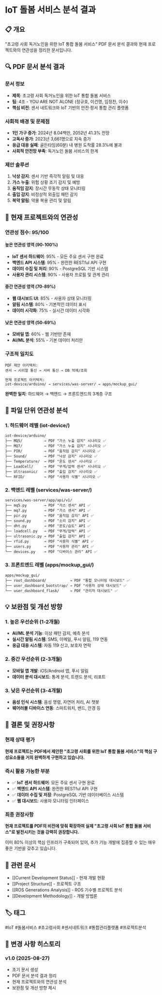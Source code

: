 # IoT 돌봄 서비스 분석 결과

## 📋 개요

"초고령 사회 독거노인을 위한 IoT 통합 돌봄 서비스" PDF 문서 분석 결과와 현재 프로젝트와의 연관성을 정리한 문서입니다.

## 🔍 PDF 문서 분석 결과

### **문서 정보**
- **제목**: 초고령 사회 독거노인을 위한 IoT 통합 돌봄 서비스
- **팀**: 4조 - YOU ARE NOT ALONE (정규호, 이건명, 임정찬, 이수)
- **핵심 비전**: 센서 네트워크와 IoT 기반의 안전·정서 통합 관리 플랫폼

### **사회적 배경 및 문제점**
- **1인 가구 증가**: 2024년 8.04백만, 2052년 41.3% 전망
- **고독사 증가**: 2023년 3,661명으로 지속 증가
- **응급 대응 실패**: 골든타임(60분) 내 병원 도착률 28.3%에 불과
- **사회적 안전망 부족**: 독거노인 돌봄 서비스의 한계

### **제안 솔루션**
1. **낙상 감지**: 센서 기반 즉각적 알림 및 대응
2. **가스 누출**: 위험 상황 조기 감지 및 예방
3. **움직임 감지**: 장시간 무동작 상태 모니터링
4. **출입 감지**: 비정상적 외출입 패턴 감지
5. **복약 알림**: 약물 복용 관리 및 알림

## 🔗 현재 프로젝트와의 연관성

### **연관성 점수: 95/100**

#### **높은 연관성 영역 (90-100%)**
- **IoT 센서 하드웨어**: 95% - 모든 주요 센서 구현 완료
- **백엔드 API 시스템**: 95% - 완전한 RESTful API 구현
- **데이터 수집 및 처리**: 90% - PostgreSQL 기반 시스템
- **사용자 관리 시스템**: 90% - 사용자 프로필 및 관계 관리

#### **중간 연관성 영역 (70-89%)**
- **웹 대시보드 UI**: 85% - 사용자 상태 모니터링
- **알림 시스템**: 80% - 기본적인 데이터 표시
- **데이터 시각화**: 75% - 실시간 데이터 시각화

#### **낮은 연관성 영역 (50-69%)**
- **모바일 앱**: 60% - 웹 기반만 존재
- **AI/ML 분석**: 55% - 기본 데이터 처리만

### **구조적 일치도**
```
PDF 제안 아키텍처:
센서 → 시리얼 통신 → 서버 통신 → DB 적재/조회

현재 프로젝트 아키텍처:
iot-device/arduino/ → services/was-server/ → apps/mockup_gui/
```

**완벽한 일치**: 하드웨어 → 백엔드 → 프론트엔드의 3계층 구조

## 📁 파일 단위 연관성 분석

### **1. 하드웨어 레벨 (iot-device/)**
```
iot-device/arduino/
├── MQ5/          → PDF "가스 누출 감지" 시나리오 ✅
├── MQ7/          → PDF "가스 누출 감지" 시나리오 ✅
├── PIR/          → PDF "움직임 감지" 시나리오 ✅
├── Sound/        → PDF "낙상 감지" 시나리오 ✅
├── Temperature/  → PDF "온도 센서" 시나리오 ✅
├── LoadCell/     → PDF "무게/압력 센서" 시나리오 ✅
├── Ultrasonic/   → PDF "출입 감지" 시나리오 ✅
└── RFID/         → PDF "사용자 식별" 시나리오 ✅
```

### **2. 백엔드 레벨 (services/was-server/)**
```
services/was-server/app/api/v1/
├── mq5.py        → PDF "가스 센서" API ✅
├── mq7.py        → PDF "가스 센서" API ✅
├── pir.py        → PDF "움직임 감지" API ✅
├── sound.py      → PDF "소리 감지" API ✅
├── dht.py        → PDF "온도/습도" API ✅
├── loadcell.py   → PDF "무게/압력" API ✅
├── ultrasonic.py → PDF "출입 감지" API ✅
├── rfid.py       → PDF "사용자 식별" API ✅
├── users.py      → PDF "사용자 관리" API ✅
└── devices.py    → PDF "디바이스 관리" API ✅
```

### **3. 프론트엔드 레벨 (apps/mockup_gui/)**
```
apps/mockup_gui/
├── root_dashboard/           → PDF "통합 모니터링 대시보드" ✅
├── user_dashboard_bootstrap/ → PDF "사용자 상태 대시보드" ✅
└── user_dashboard_flask/     → PDF "관리자 대시보드" ✅
```

## 💡 보완점 및 개선 방향

### **1. 높은 우선순위 (1-2개월)**
- **AI/ML 분석 기능**: 이상 패턴 감지, 예측 분석
- **실시간 알림 시스템**: SMS, 이메일, 푸시 알림, 119 연동
- **응급 대응 시스템**: 자동 119 신고, 보호자 연락

### **2. 중간 우선순위 (2-3개월)**
- **모바일 앱 개발**: iOS/Android 앱, 푸시 알림
- **데이터 분석 대시보드**: 통계 분석, 트렌드 분석, 리포트

### **3. 낮은 우선순위 (3-4개월)**
- **음성 인식 시스템**: 음성 명령, 자연어 처리, AI 챗봇
- **웨어러블 디바이스 연동**: 스마트워치, 밴드, 안경 등

## 🎯 결론 및 권장사항

### **현재 상태 평가**
**현재 프로젝트는 PDF에서 제안한 "초고령 사회를 위한 IoT 통합 돌봄 서비스"의 핵심 구성요소들을 거의 완벽하게 구현하고 있습니다.**

### **즉시 활용 가능한 부분**
- ✅ **IoT 센서 하드웨어**: 모든 주요 센서 구현 완료
- ✅ **백엔드 API 시스템**: 완전한 RESTful API 구현
- ✅ **데이터 수집 및 저장**: PostgreSQL 기반 데이터베이스 시스템
- ✅ **웹 대시보드**: 사용자 모니터링 인터페이스

### **최종 권장사항**
**현재 프로젝트를 PDF의 비전에 맞춰 확장하여 실제 "초고령 사회 IoT 통합 돌봄 서비스"로 발전시키는 것을 강력히 권장합니다.**

이미 80% 이상의 핵심 인프라가 구축되어 있어, 추가 기능 개발에 집중할 수 있는 매우 좋은 기반을 갖추고 있습니다.

## 🔗 관련 문서

- [[Current Development Status]] - 현재 개발 현황
- [[Project Structure]] - 프로젝트 구조
- [[ROS Generations Analysis]] - ROS 기수별 프로젝트 분석
- [[Development Methodology]] - 개발 방법론

## 🏷️ 태그

#IoT #돌봄서비스 #초고령사회 #센서네트워크 #통합관리플랫폼 #프로젝트분석

## 📅 변경 사항 히스토리

### **v1.0 (2025-08-27)**
- 초기 문서 생성
- PDF 문서 분석 결과 정리
- 현재 프로젝트와의 연관성 분석
- 보완점 및 개선 방향 제시
